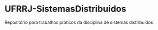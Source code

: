 # UFRRJ-SistemasDistribuidos
Repositório para trabalhos práticos da disciplina de sistemas distribuídos
